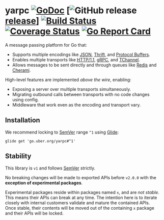 # yarpc [![GoDoc][doc-img]][doc] [![GitHub release][release-img][release]] [![Build Status][ci-img]][ci] [![Coverage Status][cov-img]][cov] [![Go Report Card][report-card-img]][report-card]

A message passing platform for Go that:

* Supports multiple encodings like [JSON](http://www.json.org/), [Thrift](https://thrift.apache.org/), and [Protocol Buffers](https://developers.google.com/protocol-buffers/).
* Enables multiple transports like [HTTP/1.1](https://www.w3.org/Protocols/rfc2616/rfc2616.html), [gRPC](https://grpc.io/), and [TChannel](https://github.com/uber/tchannel).
* Allows messages to be sent directly and through queues like [Redis](https://redis.io/) and [Cherami](https://eng.uber.com/cherami/).

High-level features are implemented *above the wire*, enabling:

* Exposing a server over multiple transports simultaneously.
* Migrating outbound calls between transports with no code changes using config.
* Middleware that work even as the encoding and transport vary.

## Installation

We recommend locking to [SemVer](http://semver.org/) range `^1` using [Glide](https://github.com/Masterminds/glide):

```
glide get 'go.uber.org/yarpc#^1'
```

## Stability

This library is `v1` and follows [SemVer](http://semver.org/) strictly.

No breaking changes will be made to exported APIs before `v2.0.0` with the
**exception of experimental packages**.

Experimental packages reside within packages named `x`, and are *not stable*. This means their
APIs can break at any time. The intention here is to iterate closely with internal
customers validate and mature the contained APIs. Once stable, their contents will be moved out of
the containing `x` package and their APIs will be locked.

[doc-img]: http://img.shields.io/badge/GoDoc-Reference-blue.svg
[doc]: https://godoc.org/go.uber.org/yarpc

[release-img]: https://img.shields.io/github/release/yarpc/yarpc-go.svg
[release]: https://github.com/yarpc/yarpc-go/releases

[ci-img]: https://img.shields.io/travis/yarpc/yarpc-go.svg
[ci]: https://travis-ci.org/yarpc/yarpc-go/branches

[cov-img]: https://codecov.io/gh/yarpc/yarpc-go/branch/dev/graph/badge.svg
[cov]: https://codecov.io/gh/yarpc/yarpc-go/branch/dev

[report-card-img]: https://goreportcard.com/badge/go.uber.org/yarpc
[report-card]: https://goreportcard.com/report/go.uber.org/yarpc
